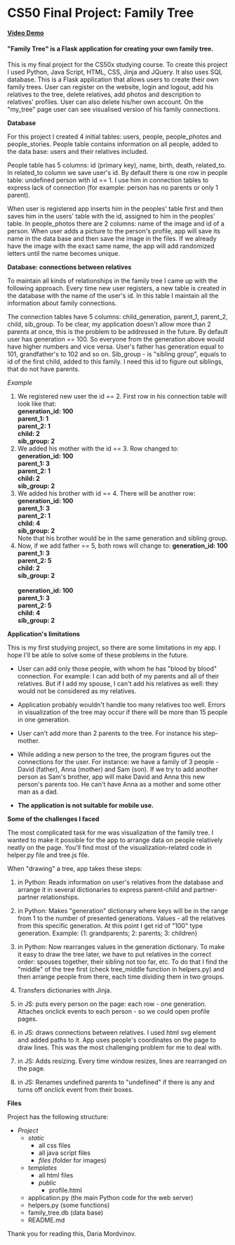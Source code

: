 # CS50 Final Project: Family Tree

#### [Video Demo](https://youtu.be/bj0dWR8iX2M)
#### "Family Tree" is a Flask application for creating your own family tree. 

This is my final project for the CS50x studying course. To create this project I used Python, Java Script, HTML, CSS, Jinja and JQuery. It also uses SQL database.
This is a Flask application that allows users to create their own family trees. User can register on the website, login
and logout, add his relatives to the tree, delete relatives, add photos and description to relatives' profiles. User can 
also delete his/her own account. On the "my_tree" page user can see visualised version of his family connections.

**Database**

For this project I created 4 initial tables: users, people, people_photos and people_stories. People table contains information
on all people, added to the data base: users and their relatives included. 

People table has 5 columns: id (primary key), name, birth, death, related_to. In related_to column we save user's id. By default 
there is one row in people table: undefined person with id == 1. I use him in connection tables to express lack of connection
(for example: person has no parents or only 1 parent).

When user is registered app inserts him in the peoples' table first and then saves him in the users' table with the id, assigned 
to him in the peoples' table. In people_photos there are 2 columns: name of the image and id of a person. When user adds a picture
to the person's profile, app will save its name in the data base and then save the image in the files. If we already have 
the image with the exact same name, the app will add randomized letters until the name becomes unique.

**Database: connections between relatives**

To maintain all kinds of relationships in the family tree I came up with the following approach. Every time new user registers,
a new table is created in the database with the name of the user's id. In this table I maintain all the information about family 
connections.

The connection tables have 5 columns: child_generation, parent_1, parent_2, child, sib_group. To be clear, my application doesn't allow 
more than 2 parents at once, this is the problem to be addressed in the future.
By default user has generation == 100. So everyone from the generation above would have higher numbers and vice versa. 
User's father has generation equal to 101, grandfather's to 102 and so on. Sib_group - is "sibling group", equals to id 
of the first child, added to this family. I need this id to figure out siblings, that do not have parents.

*Example*

1) We registered new user the id == 2. First row in his connection table will look like that:<br />
**generation_id: 100<br />
parent_1: 1<br />
parent_2: 1<br />
child: 2<br />
sib_group: 2<br />**
2) We added his mother with the id == 3. Row changed to:<br />
**generation_id: 100<br />
parent_1: 3<br />
parent_2: 1<br />
child: 2<br />
sib_group: 2<br />**
3) We added his brother with id == 4. There will be another row:<br />
**generation_id: 100<br />
parent_1: 3<br />
parent_2: 1<br />
child: 4<br />
sib_group: 2<br />**
Note that his brother would be in the same generation and sibling group. 
4) Now, if we add father == 5, both rows will change to:
**generation_id: 100<br />
parent_1: 3<br />
parent_2: 5<br />
child: 2<br />
sib_group: 2<br />**<br />
**generation_id: 100<br />
parent_1: 3<br />
parent_2: 5<br />
child: 4<br />
sib_group: 2<br />**


**Application's limitations**

This is my first studying project, so there are some limitations in my app. I hope I'll be able to solve some of these 
problems in the future.

- User can add only those people, with whom he has "blood by blood" connection. For example:
I can add both of my parents and all of their relatives. But if I add my spouse, I can't add his relatives as well: they 
would not be considered as my relatives.

- Application probably wouldn't handle too many relatives too well. Errors in visualization of the tree may occur if there
will be more than 15 people in one generation.

- User can't add more than 2 parents to the tree. For instance his step-mother.

- While adding a new person to the tree, the program figures out the connections for the user. For instance: we have a 
family of 3 people - David (father), Anna (mother) and Sam (son). If we try to add another person as Sam's brother, app
will make David and Anna this new person's parents too. He can't have Anna as a mother and some other man as a dad.

- **The application is not suitable for mobile use.**

**Some of the challenges I faced**

The most complicated task for me was visualization of the family tree. I wanted to make it possible for the app to arrange 
data on people relatively neatly on the page. You'll find most of the visualization-related code in helper.py file and tree.js file.

When "drawing" a tree, app takes these steps:

1) in Python: Reads information on user's relatives from the database and arrange it in several dictionaries to express parent-child 
and partner-partner relationships.

2) in Python: Makes "generation" dictionary where keys will be in the range from 1 to the number of presented generations.
Values - all the relatives from this specific generation. At this point I get rid of "100" type generation. Example: 
{1: grandparents; 2: parents; 3: children}

3) in Python: Now rearranges values in the generation dictionary. To make it easy to draw the tree later, we have to put relatives 
in the correct order: spouses together, their sibling not too far, etc. To do that I find the "middle" of the tree first
(check tree_middle function in helpers.py) and then arrange people from there, each time dividing them in two groups.

4) Transfers dictionaries with Jinja.

5) in JS: puts every person on the page: each row - one generation. Attaches onclick events to each person - so we could 
open profile pages.

6) in JS: draws connections between relatives. I used html svg element and added paths to it. App uses people's coordinates
on the page to draw lines. This was the most challenging problem for me to deal with.

7) in JS: Adds resizing. Every time window resizes, lines are rearranged on the page.

8) in JS: Renames undefined parents to "undefined" if there is any and turns off onclick event from their boxes.

**Files**

Project has the following structure:

- *Project*
  - *static*
     - all css files
     - all java script files
     - *files* (folder for images)
  - *templates*
     - all html files
     - *public*
       - profile.html
  - application.py (the main Python code for the web server) <br />
  - helpers.py (some functions) <br />
  - family_tree.db (data base)
  - README.md


Thank you for reading this, Daria Mordvinov.
